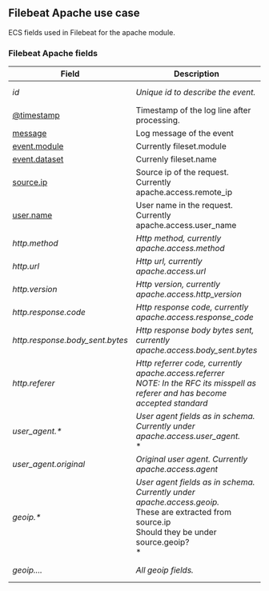 ## Filebeat Apache use case

ECS fields used in Filebeat for the apache module.

### <a name="filebeat-apache-access"></a> Filebeat Apache fields


| Field  | Description  | Level  | Type  | Example  |
|---|---|---|---|---|
| <a name="id"></a>*id* | *Unique id to describe the event.* | (use case) | keyword | `8a4f500d` |
| [@timestamp](https://github.com/elastic/ecs#@timestamp)  | Timestamp of the log line after processing. | core | date | `2016-05-23T08:05:34.853Z` |
| [message](https://github.com/elastic/ecs#message)  | Log message of the event | core | text | `Hello World` |
| [event.module](https://github.com/elastic/ecs#event.module)  | Currently fileset.module | core | keyword | `apache` |
| [event.dataset](https://github.com/elastic/ecs#event.dataset)  | Currenly fileset.name | core | keyword | `access` |
| [source.ip](https://github.com/elastic/ecs#source.ip)  | Source ip of the request. Currently apache.access.remote_ip | core | ip | `192.168.1.1` |
| [user.name](https://github.com/elastic/ecs#user.name)  | User name in the request. Currently apache.access.user_name | core | keyword | `ruflin` |
| <a name="http.method"></a>*http.method* | *Http method, currently apache.access.method* | (use case) | keyword | `GET` |
| <a name="http.url"></a>*http.url* | *Http url, currently apache.access.url* | (use case) | keyword | `http://elastic.co/` |
| <a name="http.version"></a>*http.version* | *Http version, currently apache.access.http_version* | (use case) | keyword | `1.1` |
| <a name="http.response.code"></a>*http.response.code* | *Http response code, currently apache.access.response_code* | (use case) | keyword | `404` |
| <a name="http.response.body_sent.bytes"></a>*http.response.body_sent.bytes* | *Http response body bytes sent, currently apache.access.body_sent.bytes* | (use case) | long | `117` |
| <a name="http.referer"></a>*http.referer* | *Http referrer code, currently apache.access.referrer<br/>NOTE: In the RFC its misspell as referer and has become accepted standard* | (use case) | keyword | `http://elastic.co/` |
| <a name="user_agent.&ast;"></a>*user_agent.&ast;* | *User agent fields as in schema. Currently under apache.access.user_agent.*<br/>* |  |  |  |
| <a name="user_agent.original"></a>*user_agent.original* | *Original user agent. Currently apache.access.agent* | (use case) | keyword | `http://elastic.co/` |
| <a name="geoip.&ast;"></a>*geoip.&ast;* | *User agent fields as in schema. Currently under apache.access.geoip.*<br/>These are extracted from source.ip<br/>Should they be under source.geoip?<br/>* |  |  |  |
| <a name="geoip...."></a>*geoip....* | *All geoip fields.* | (use case) | keyword |  |



